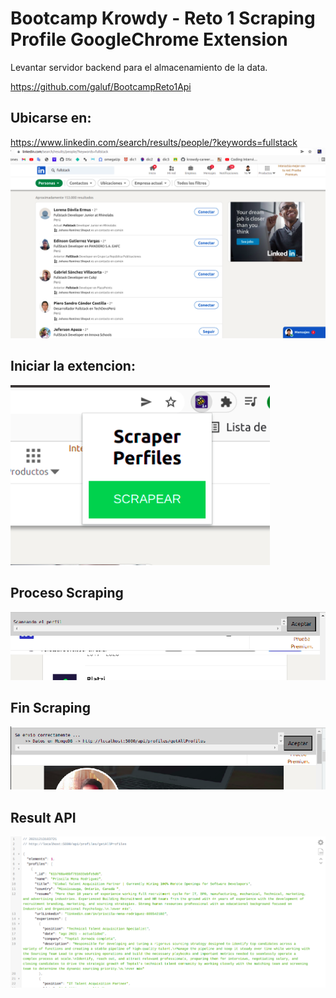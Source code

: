 # Bootcamp Krowdy - Reto 1 Scraping Profile GoogleChrome Extension

Levantar servidor backend para el almacenamiento de la data.

https://github.com/galuf/BootcampReto1Api

## Ubicarse en:
https://www.linkedin.com/search/results/people/?keywords=fullstack
<img src='docs/linkdinFullstack.png' >


## Iniciar la extencion:

<img src='docs/inicioScrap.png' > 

## Proceso Scraping

<img src='docs/procesoScrap.png' >

## Fin Scraping

<img src='docs/finScrap.png' >

## Result API

<img src="docs/getAllProfiles.png">